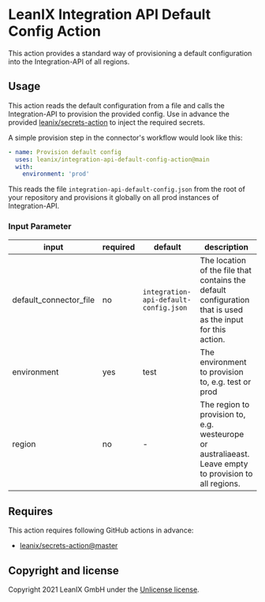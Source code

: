 # LeanIX Integration API Default Config Action

This action provides a standard way of provisioning a default configuration into the Integration-API of all regions.

## Usage

This action reads the default configuration from a file and calls the Integration-API to provision the provided config.
Use in advance the provided [leanix/secrets-action](https://github.com/leanix/secrets-action) to inject the required secrets.

A simple provision step in the connector's workflow would look like this:
```yaml
- name: Provision default config
  uses: leanix/integration-api-default-config-action@main
  with:
    environment: 'prod'  
```
This reads the file `integration-api-default-config.json` from the root of your repository and provisions it globally on all prod instances of Integration-API.
### Input Parameter
| input | required | default | description |
|-------|----------|---------|-------------|
|default_connector_file|no|`integration-api-default-config.json`|The location of the file that contains the default configuration that is used as the input for this action.|
|environment|yes|test|The environment to provision to, e.g. test or prod|
|region|no|-|The region to provision to, e.g. westeurope or australiaeast. Leave empty to provision to all regions.|

## Requires
This action requires following GitHub actions in advance:
- [leanix/secrets-action@master](https://github.com/leanix/secrets-action)

## Copyright and license
Copyright 2021 LeanIX GmbH under the [Unlicense license](LICENSE).
